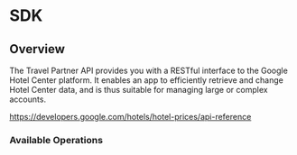 # SDK

## Overview

The Travel Partner API provides you with a RESTful interface to the Google Hotel Center platform. It enables an app to efficiently retrieve and change Hotel Center data, and is thus suitable for managing large or complex accounts.

<https://developers.google.com/hotels/hotel-prices/api-reference>
### Available Operations

